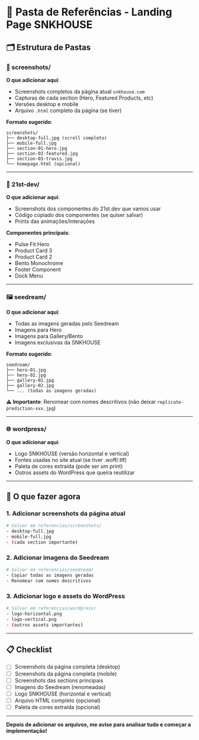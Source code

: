 # 📁 Pasta de Referências - Landing Page SNKHOUSE

## 🗂 Estrutura de Pastas

### 📸 screenshots/
**O que adicionar aqui**:
- Screenshots completos da página atual `snkhouse.com`
- Capturas de cada section (Hero, Featured Products, etc)
- Versões desktop e mobile
- Arquivo `.html` completo da página (se tiver)

**Formato sugerido**:
```
screenshots/
├── desktop-full.jpg (scroll completo)
├── mobile-full.jpg
├── section-01-hero.jpg
├── section-02-featured.jpg
├── section-03-travis.jpg
└── homepage.html (opcional)
```

---

### 🎨 21st-dev/
**O que adicionar aqui**:
- Screenshots dos componentes do 21st.dev que vamos usar
- Código copiado dos componentes (se quiser salvar)
- Prints das animações/interações

**Componentes principais**:
- Pulse Fit Hero
- Product Card 3
- Product Card 2
- Bento Monochrome
- Footer Component
- Dock Menu

---

### 🖼 seedream/
**O que adicionar aqui**:
- Todas as imagens geradas pelo Seedream
- Imagens para Hero
- Imagens para Gallery/Bento
- Imagens exclusivas da SNKHOUSE

**Formato sugerido**:
```
seedream/
├── hero-01.jpg
├── hero-02.jpg
├── gallery-01.jpg
├── gallery-02.jpg
└── ... (todas as imagens geradas)
```

**⚠️ Importante**: Renomear com nomes descritivos (não deixar `replicate-prediction-xxx.jpg`)

---

### 🌐 wordpress/
**O que adicionar aqui**:
- Logo SNKHOUSE (versão horizontal e vertical)
- Fontes usadas no site atual (se tiver .woff/.ttf)
- Paleta de cores extraída (pode ser um print)
- Outros assets do WordPress que queira reutilizar

---

## 🎯 O que fazer agora

### 1. Adicionar screenshots da página atual
```bash
# Salvar em referencias/screenshots/
- desktop-full.jpg
- mobile-full.jpg
- (cada section importante)
```

### 2. Adicionar imagens do Seedream
```bash
# Salvar em referencias/seedream/
- Copiar todas as imagens geradas
- Renomear com nomes descritivos
```

### 3. Adicionar logo e assets do WordPress
```bash
# Salvar em referencias/wordpress/
- logo-horizontal.png
- logo-vertical.png
- (outros assets importantes)
```

---

## 📋 Checklist

- [ ] Screenshots da página completa (desktop)
- [ ] Screenshots da página completa (mobile)
- [ ] Screenshots das sections principais
- [ ] Imagens do Seedream (renomeadas)
- [ ] Logo SNKHOUSE (horizontal e vertical)
- [ ] Arquivo HTML completo (opcional)
- [ ] Paleta de cores extraída (opcional)

---

**Depois de adicionar os arquivos, me avise para analisar tudo e começar a implementação!**
